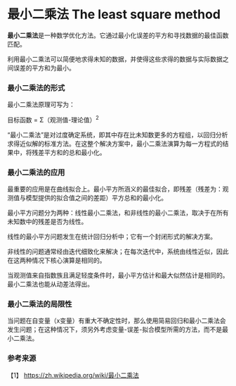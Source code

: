 # 最小二乘法 The least square method

**最小二乘法**是一种数学优化方法。它通过最小化误差的平方和寻找数据的最佳函数匹配。

利用最小二乘法可以简便地求得未知的数据，并使得这些求得的数据与实际数据之间误差的平方和为最小。

### 最小二乘法的形式

最小二乘法原理可写为：

目标函数 = Σ（观测值-理论值）<sup>2</sup>

“最小二乘法”是对过度确定系统，即其中存在比未知数更多的方程组，以回归分析求得近似解的标准方法。在这整个解决方案中，最小二乘法演算为每一方程式的结果中，将残差平方和的总和最小化。

### 最小二乘法的应用

最重要的应用是在曲线拟合上。最小平方所涵义的最佳拟合，即残差（残差为：观测值与模型提供的拟合值之间的差距）平方总和的最小化。

最小平方问题分为两种：线性最小二乘法，和非线性的最小二乘法，取决于在所有未知数中的残差是否为线性。

线性的最小平方问题发生在统计回归分析中；它有一个封闭形式的解决方案。

非线性的问题通常经由迭代细致化来解决；在每次迭代中，系统由线性近似，因此在这两种情况下核心演算是相同的。

当观测值来自指数族且满足轻度条件时，最小平方估计和最大似然估计是相同的。最小二乘法也能从动差法得出。

### 最小二乘法的局限性

当问题在自变量（x变量）有重大不确定性时，那么使用简易回归和最小二乘法会发生问题；在这种情况下，须另外考虑变量-误差-拟合模型所需的方法，而不是最小二乘法。


### 参考来源

【1】  https://zh.wikipedia.org/wiki/最小二乘法
